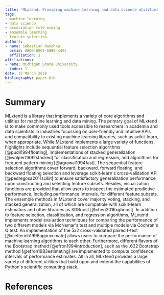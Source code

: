 ```yaml
---
title: 'MLxtend: Providing machine learning and data science utilities and extensions to Python's scientific computing stack'
tags:
- machine learning
- data science
- association rule mining
- ensemble learning
- feature selection
authors:
- name: Sebastian Raschka
  orcid: 0000-0001-6989-4493
  affiliation: 1
affiliations:
- name: Michigan State University
  index: 1
date: 15 March 2018
bibliography: paper.bib
---
```


# Summary

MLxtend is a library that implements a variety of core algorithms and utilities for machine learning and data mining. The primary goal of MLxtend is to make commonly used tools accessible to researchers in academia and data scientists in industries focussing on user-friendly and intuitive APIs and compatibility to existing machine learning libraries, such as scikit-learn, when appropriate. While MLxtend implements a large variety of functions, highlights include sequential feature selection algorithms [@pudil1994floating], implementations of stacked generalization [@wolpert1992stacked] for classification and regression, and algorithms for frequent pattern mining [@agrawal1994fast]. The sequential feature selection algorithms cover forward, backward, forward floating, and backward floating selection and leverage scikit-learn's cross-validation API [@pedregosa2011scikit] to ensure satisfactory generalization performance upon constructing and selecting feature subsets. Besides, visualization functions are provided that allow users to inspect the estimated predictive performance, including performance intervals, for different feature subsets. The ensemble methods in MLxtend cover majority voting, stacking, and stacked generalization, all of which are compatible with scikit-learn estimators and other libraries as XGBoost [@chen2016xgboost]. In addition to feature selection, classification, and regression algorithms, MLxtend implements model evaluation techniques for comparing the performance of two different models via McNemar's test and multiple models via Cochran's Q test. An implementation of the 5x2 cross-validated paired t-test [@dietterich1998approximate] allows users to compare the performance of machine learning algorithms to each other. Furthermore, different flavors of the Bootstrap method [@efron1994introduction], such as the .632 Bootstrap method [@efron1983estimating] are implemented to compute confidence intervals of performance estimates. All in all, MLxtend provides a large variety of different utilities that build upon and extend the capabilities of Python's scientific computing stack.

# References

